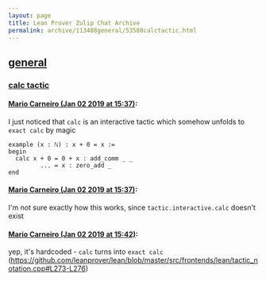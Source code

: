```yaml
---
layout: page
title: Lean Prover Zulip Chat Archive 
permalink: archive/113488general/53580calctactic.html
---
```


## [general](index.html)
### [calc tactic](53580calctactic.html)

#### [Mario Carneiro (Jan 02 2019 at 15:37)](https://leanprover.zulipchat.com/#narrow/stream/113488-general/topic/calc%20tactic/near/154178076):
I just noticed that `calc` is an interactive tactic which somehow unfolds to `exact calc` by magic
```lean
example (x : ℕ) : x + 0 = x :=
begin
  calc x + 0 = 0 + x : add_comm _ _
         ... = x : zero_add _
end
```

#### [Mario Carneiro (Jan 02 2019 at 15:37)](https://leanprover.zulipchat.com/#narrow/stream/113488-general/topic/calc%20tactic/near/154178117):
I'm not sure exactly how this works, since `tactic.interactive.calc` doesn't exist

#### [Mario Carneiro (Jan 02 2019 at 15:42)](https://leanprover.zulipchat.com/#narrow/stream/113488-general/topic/calc%20tactic/near/154178355):
yep, it's hardcoded - `calc` turns into `exact calc` (https://github.com/leanprover/lean/blob/master/src/frontends/lean/tactic_notation.cpp#L273-L276)

